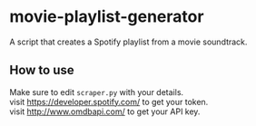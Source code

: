 # movie-playlist-generator
A script that creates a Spotify playlist from a movie soundtrack.

## How to use
Make sure to edit `scraper.py` with your details.           
visit https://developer.spotify.com/ to get your token.           
visit http://www.omdbapi.com/ to get your API key.
